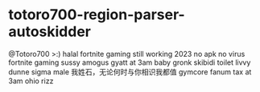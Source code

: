 # totoro700-region-parser-autoskidder
@Totoro700 >:) halal fortnite gaming still working 2023 no apk no virus fortnite gaming sussy amogus gyatt at 3am baby gronk skibidi toilet livvy dunne sigma male 我姓石，无论何时与你相识我都值 gymcore fanum tax at 3am ohio rizz
